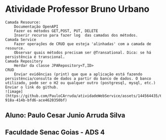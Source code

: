 # Atividade Professor Bruno Urbano 
    Camada Resource:
        Documentação OpenAPI
        Fazer os métodos GET,POST, PUT, DELETE
        Inserir recurso para fazer log  das camadas dos métodos.
    Camada Service
        Fazer operações de CRUD que esteja 'alinhadas' com a camada de resource.
        Observar quais métodos precisam ser @Transational. Dica: se há persistência é transcional.
    Camada Repository
        Herdar da classe JPARepository<T,ID>
    CRUD
        Enviar evidências (print) que que a aplicação está fazendo persistência/consulta de dados a partir do banco de dados. O banco utilizado, pode ser o H2 ou qualquer outro (postgresql, mysql, etc.)
    Enviar o link do github.
    ![image](https://github.com/PauloCArruda/atividadeWebService/assets/144564435/607ca7e0-918a-414b-bfd6-ace4620350bf)


## Aluno: Paulo Cesar Junio Arruda Silva 
## Faculdade Senac Goias - ADS 4
